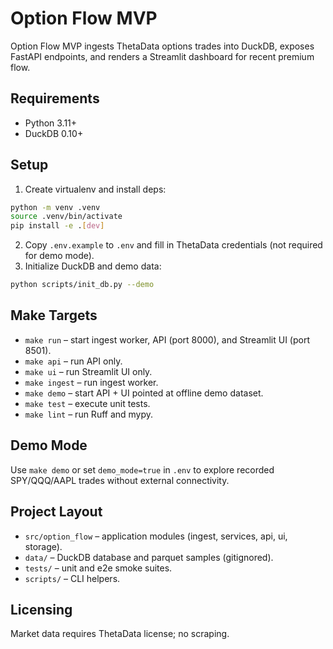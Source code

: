 ﻿# Option Flow MVP

Option Flow MVP ingests ThetaData options trades into DuckDB, exposes FastAPI endpoints, and renders a Streamlit dashboard for recent premium flow.

## Requirements
- Python 3.11+
- DuckDB 0.10+

## Setup
1. Create virtualenv and install deps:
```bash
python -m venv .venv
source .venv/bin/activate
pip install -e .[dev]
```
2. Copy `.env.example` to `.env` and fill in ThetaData credentials (not required for demo mode).
3. Initialize DuckDB and demo data:
```bash
python scripts/init_db.py --demo
```

## Make Targets
- `make run` – start ingest worker, API (port 8000), and Streamlit UI (port 8501).
- `make api` – run API only.
- `make ui` – run Streamlit UI only.
- `make ingest` – run ingest worker.
- `make demo` – start API + UI pointed at offline demo dataset.
- `make test` – execute unit tests.
- `make lint` – run Ruff and mypy.

## Demo Mode
Use `make demo` or set `demo_mode=true` in `.env` to explore recorded SPY/QQQ/AAPL trades without external connectivity.

## Project Layout
- `src/option_flow` – application modules (ingest, services, api, ui, storage).
- `data/` – DuckDB database and parquet samples (gitignored).
- `tests/` – unit and e2e smoke suites.
- `scripts/` – CLI helpers.

## Licensing
Market data requires ThetaData license; no scraping.
